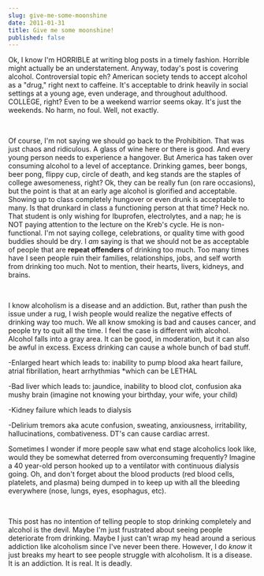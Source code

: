 ```yaml
---
slug: give-me-some-moonshine
date: 2011-01-31
title: Give me some moonshine!
published: false
---
```

Ok, I know I'm HORRIBLE at writing blog posts in a timely fashion. Horrible might actually be an understatement. Anyway, today's post is covering alcohol. Controversial topic eh? American society tends to accept alcohol as a "drug," right next to caffeine. It's acceptable to drink heavily in social settings at a young age, even underage, and throughout adulthood. COLLEGE, right? Even to be a weekend warrior seems okay. It's just the weekends. No harm, no foul. Well, not exactly.

 

Of course, I'm not saying we should go back to the Prohibition. That was just chaos and ridiculous. A glass of wine here or there is good. And every young person needs to experience a hangover. But America has taken over consuming alcohol to a level of acceptance. Drinking games, beer bongs, beer pong, flippy cup, circle of death, and keg stands are the staples of college awesomeness, right? Ok, they can be really fun (on rare occasions), but the point is that at an early age alcohol is glorified and acceptable. Showing up to class completely hungover or even drunk is acceptable to many. Is that drunkard in class a functioning person at that time? Heck no. That student is only wishing for Ibuprofen, electrolytes, and a nap; he is NOT paying attention to the lecture on the Kreb's cycle. He is non-functional. I'm not saying college, celebrations, or quality time with good buddies should be dry. I <em>am </em>saying is that we should not be as acceptable of people that are <strong>repeat offenders</strong> of drinking too much. Too many times have I seen people ruin their families, relationships, jobs, and self worth from drinking too much. Not to mention, their hearts, livers, kidneys, and brains.

 

I know alcoholism is a disease and an addiction. But, rather than push the issue under a rug, I wish people would realize the negative effects of drinking way too much. We all know smoking is bad and causes cancer, and people try to quit all the time. I feel the case is different with alcohol. Alcohol falls into a gray area. It can be good, in moderation, but it can also be awful in excess. Excess drinking can cause a whole bunch of bad stuff.

-Enlarged heart which leads to: inability to pump blood aka heart failure, atrial fibrillation, heart arrhythmias *which can be LETHAL

-Bad liver which leads to: jaundice, inability to blood clot, confusion aka mushy brain (imagine not knowing your birthday, your wife, your child)

-Kidney failure which leads to dialysis

-Delirium tremors aka acute confusion, sweating, anxiousness, irritability, hallucinations, combativeness. DT's can cause cardiac arrest.

Sometimes I wonder if more people saw what end stage alcoholics look like, would they be somewhat deterred from overconsuming frequently? Imagine a 40 year-old person hooked up to a ventilator with continuous dialysis going. Oh, and don't forget about the blood products (red blood cells, platelets, and plasma) being dumped in to keep up with all the bleeding everywhere (nose, lungs, eyes, esophagus, etc).

 

This post has no intention of telling people to stop drinking completely and alcohol is the devil. Maybe I'm just frustrated about seeing people deteriorate from drinking. Maybe I just can't wrap my head around a serious addiction like alcoholism since I've never been there. However, I do <em>know </em>it just breaks my heart to see people struggle with alcoholism. It is a disease. It is an addiction. It is real. It is deadly.